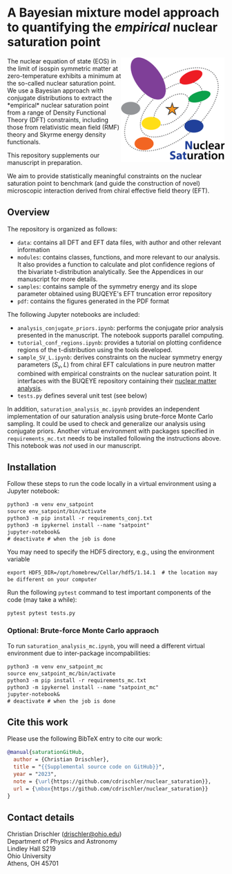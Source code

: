 # A Bayesian mixture model approach to quantifying the _empirical_ nuclear saturation point

<img align="right" width="240" src="./logo/logo.png">
The nuclear equation of state (EOS) in the limit of isospin symmetric matter at zero-temperature exhibits a minimum at the so-called nuclear saturation point. We use a Bayesian approach with conjugate distributions to extract the *empirical* nuclear saturation point from a range of Density Functional Theory (DFT) constraints, including those from relativistic mean field (RMF) theory and Skyrme energy density functionals. 

This repository supplements our manuscript in preparation.

We aim to provide statistically meaningful constraints on the nuclear saturation point to benchmark (and guide the construction of novel) microscopic interaction derived from chiral effective field theory (EFT). 


## Overview

The repository is organized as follows:
* `data`: contains all DFT and EFT data files, with author and other relevant information
* `modules`: contains classes, functions, and more relevant to our analysis. It also provides a function to calculate and plot confidence regions of the bivariate t-distribution analytically. See the Appendices in our manuscript for more details.
* `samples`: contains sample of the symmetry energy and its slope parameter obtained using BUQEYE's EFT truncation error repository
* `pdf`: contains the figures generated in the PDF format

The following Jupyter notebooks are included:
* `analysis_conjugate_priors.ipynb`: performs the conjugate prior analysis presented in the manuscript. The notebook supports parallel computing.
* `tutorial_conf_regions.ipynb`: provides a tutorial on plotting confidence regions of the t-distribution using the tools developed.
* `sample_SV_L.ipynb`: derives constraints on the nuclear symmetry energy parameters $(S_v,L)$ from chiral EFT calculations in pure neutron matter combined with empirical constraints on the nuclear saturation point. It interfaces with the BUQEYE repository containing their [nuclear matter analysis](https://github.com/buqeye/nuclear-matter-convergence).
* `tests.py` defines several unit test (see below)

In addition, `saturation_analysis_mc.ipynb` provides an independent implementation of our saturation analysis using brute-force Monte Carlo sampling. It could be used to check and generalize our analysis using conjugate priors. Another virtual environment with packages specified in `requirements_mc.txt` needs to be installed following the instructions above. This notebook was _not_ used in our manuscript.


## Installation

Follow these steps to run the code locally in a virtual environment using a Jupyter notebook:

```shell
python3 -m venv env_satpoint
source env_satpoint/bin/activate
python3 -m pip install -r requirements_conj.txt
python3 -m ipykernel install --name "satpoint"
jupyter-notebook&
# deactivate # when the job is done
```

You may need to specify the HDF5 directory, e.g., using the environment variable 
```shell
export HDF5_DIR=/opt/homebrew/Cellar/hdf5/1.14.1  # the location may be different on your computer
```

Run the following `pytest` command to test important components of the code (may take a while):

```shell
pytest pytest tests.py
```

### Optional: Brute-force Monte Carlo appraoch

To run `saturation_analysis_mc.ipynb`, you will need a different virtual environment due to inter-package incompabilities:

```shell
python3 -m venv env_satpoint_mc
source env_satpoint_mc/bin/activate
python3 -m pip install -r requirements_mc.txt
python3 -m ipykernel install --name "satpoint_mc"
jupyter-notebook&
# deactivate # when the job is done
```


## Cite this work

Please use the following BibTeX entry to cite our work:

```bibtex
@manual{saturationGitHub,
  author = {Christian Drischler},
  title = "{{Supplemental source code on GitHub}}",
  year = "2023",
  note = {\url{https://github.com/cdrischler/nuclear_saturation}},
  url = {\mbox{https://github.com/cdrischler/nuclear_saturation}}
}
```


## Contact details

Christian Drischler (drischler@ohio.edu)  
Department of Physics and Astronomy   
Lindley Hall S219  
Ohio University  
Athens, OH 45701  
